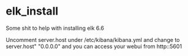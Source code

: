 # elk_install
Some shit to help with installing elk 6.6

Uncomment server.host under /etc/kibana/kibana.yml and change to server.host" "0.0.0.0" and you can access your webui from http:<IP>:5601
